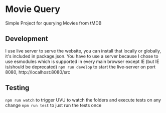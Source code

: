 # Movie Query

 Simple Project for querying Movies from tMDB


## Development
I use live server to serve the website, you can install that locally or globally, it's included in package.json. You have to use a server because I chose to use esmodules which is supported in every main browser except IE (but IE is/should be deprecated)
`npm run develop` to start the live-server on port 8080, http://localhost:8080/src

## Testing
`npm run watch` to trigger UVU to watch the folders and execute tests on any change
`npm run test` to just run the tests once
